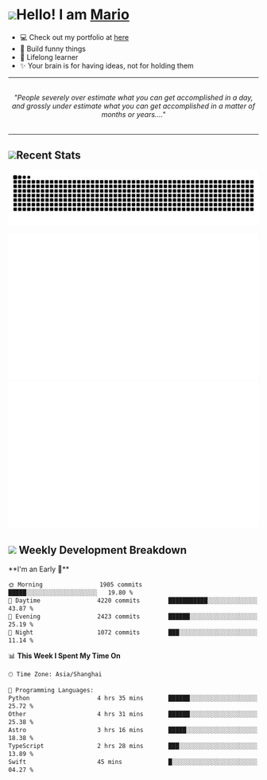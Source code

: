<h1><a href = "#"><img src="https://media.giphy.com/media/VgCDAzcKvsR6OM0uWg/giphy.gif" width="50"></a><span>Hello! I am <a href="https://github.com/mario1in">Mario</a></span></h1>

- 💻 Check out my portfolio at [here](https://shixiong.name)
- 🔨 Build funny things
- 🚀 Lifelong learner
- ✨ Your brain is for having ideas, not for holding them

<hr/>
<br/>
<div align="center">
<i>"People severely over estimate what you can get accomplished in a day, and grossly under estimate what you can get accomplished in a matter of months or years...." </i>
</div>
<br/>
<hr/>

<h2 align="left">
  <a href="#"><img src="https://emojis.slackmojis.com/emojis/images/1643514389/3643/cool-doge.gif?1643514389" height="30"></a>Recent Stats
</h2>

<picture>
  <source
    media="(prefers-color-scheme: dark)"
    srcset="https://raw.githubusercontent.com/mario1in/mario1in/output/github-contribution-grid-snake-dark.svg"
  />
  <source
    media="(prefers-color-scheme: light)"
    srcset="https://raw.githubusercontent.com/mario1in/mario1in/output/github-contribution-grid-snake.svg"
  />
  <img
    alt="github contribution grid snake animation"
    src="https://raw.githubusercontent.com/mario1in/mario1in/output/github-contribution-grid-snake.svg"
  />
</picture>

![overview](https://raw.githubusercontent.com/mario1in/mario1in/stats-output/generated/overview.svg)
![languages](https://raw.githubusercontent.com/mario1in/mario1in/stats-output/generated/languages.svg)

<h2 align="left">
  <a href="#"><img src="https://emojis.slackmojis.com/emojis/images/1643514062/184/nyancat_big.gif?1643514062" height="30"></a> Weekly Development Breakdown
</h2>
<!--START_SECTION:waka-->
**I'm an Early 🐤** 

```text
🌞 Morning                1905 commits        █████░░░░░░░░░░░░░░░░░░░░   19.80 % 
🌆 Daytime                4220 commits        ███████████░░░░░░░░░░░░░░   43.87 % 
🌃 Evening                2423 commits        ██████░░░░░░░░░░░░░░░░░░░   25.19 % 
🌙 Night                  1072 commits        ███░░░░░░░░░░░░░░░░░░░░░░   11.14 % 
```


📊 **This Week I Spent My Time On** 

```text
🕑︎ Time Zone: Asia/Shanghai

💬 Programming Languages: 
Python                   4 hrs 35 mins       ██████░░░░░░░░░░░░░░░░░░░   25.72 % 
Other                    4 hrs 31 mins       ██████░░░░░░░░░░░░░░░░░░░   25.38 % 
Astro                    3 hrs 16 mins       █████░░░░░░░░░░░░░░░░░░░░   18.38 % 
TypeScript               2 hrs 28 mins       ███░░░░░░░░░░░░░░░░░░░░░░   13.89 % 
Swift                    45 mins             █░░░░░░░░░░░░░░░░░░░░░░░░   04.27 % 
```


<!--END_SECTION:waka-->

